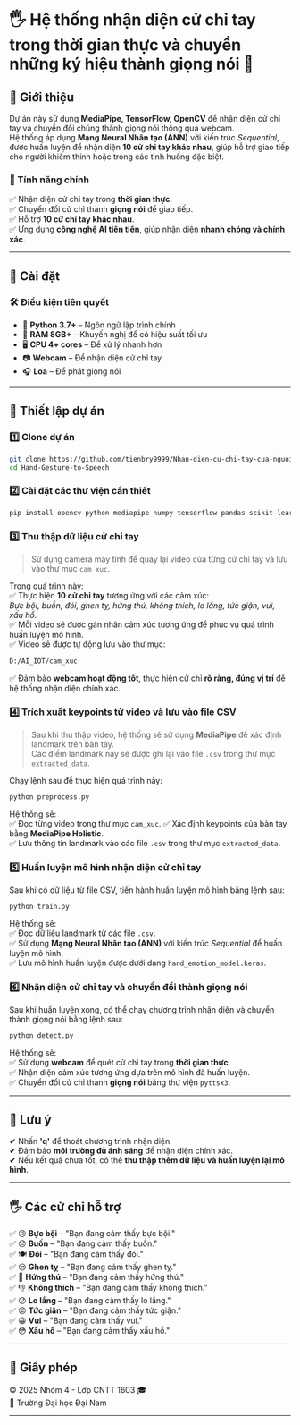 # 🖐 Hệ thống nhận diện cử chỉ tay trong thời gian thực và chuyển những ký hiệu thành giọng nói 🎤
## 🚀 Giới thiệu  
Dự án này sử dụng **MediaPipe, TensorFlow, OpenCV** để nhận diện cử chỉ tay và chuyển đổi chúng thành giọng nói thông qua webcam.  
Hệ thống áp dụng **Mạng Neural Nhân tạo (ANN)** với kiến trúc *Sequential*, được huấn luyện để nhận diện **10 cử chỉ tay khác nhau**, giúp hỗ trợ giao tiếp cho người khiếm thính hoặc trong các tình huống đặc biệt.  

### 🎯 Tính năng chính  
✅ Nhận diện cử chỉ tay trong **thời gian thực**.  
✅ Chuyển đổi cử chỉ thành **giọng nói** để giao tiếp.  
✅ Hỗ trợ **10 cử chỉ tay khác nhau**.  
✅ Ứng dụng **công nghệ AI tiên tiến**, giúp nhận diện **nhanh chóng và chính xác**.  

---

## 💾 Cài đặt  

### 🛠 Điều kiện tiên quyết  
- 🐍 **Python 3.7+** – Ngôn ngữ lập trình chính  
- 💾 **RAM 8GB+** – Khuyến nghị để có hiệu suất tối ưu  
- 🖥 **CPU 4+ cores** – Để xử lý nhanh hơn  
- 📷 **Webcam** – Để nhận diện cử chỉ tay  
- 🎧 **Loa** – Để phát giọng nói  

---

## 🎥 Thiết lập dự án  

### 1️⃣ Clone dự án  
```sh  
git clone https://github.com/tienbry9999/Nhan-dien-cu-chi-tay-cua-nguoi-khuyet-tat-.git  
cd Hand-Gesture-to-Speech  
```

### 2️⃣ Cài đặt các thư viện cần thiết  
```sh  
pip install opencv-python mediapipe numpy tensorflow pandas scikit-learn matplotlib pyautogui pyttsx3  
```

### 3️⃣ Thu thập dữ liệu cử chỉ tay  
> Sử dụng camera máy tính để quay lại video của từng cử chỉ tay và lưu vào thư mục `cam_xuc`.  

Trong quá trình này:  
✅ Thực hiện **10 cử chỉ tay** tương ứng với các cảm xúc:  
  *Bực bội, buồn, đói, ghen tỵ, hứng thú, không thích, lo lắng, tức giận, vui, xấu hổ.*  
✅ Mỗi video sẽ được gán nhãn cảm xúc tương ứng để phục vụ quá trình huấn luyện mô hình.  
✅ Video sẽ được tự động lưu vào thư mục:  
```sh  
D:/AI_IOT/cam_xuc  
```
✅ Đảm bảo **webcam hoạt động tốt**, thực hiện cử chỉ **rõ ràng, đúng vị trí** để hệ thống nhận diện chính xác.  

### 4️⃣ Trích xuất keypoints từ video và lưu vào file CSV  
> Sau khi thu thập video, hệ thống sẽ sử dụng **MediaPipe** để xác định landmark trên bàn tay.  
> Các điểm landmark này sẽ được ghi lại vào file `.csv` trong thư mục `extracted_data`.  

Chạy lệnh sau để thực hiện quá trình này:  
```sh  
python preprocess.py  
```
Hệ thống sẽ:  
✅ Đọc từng video trong thư mục `cam_xuc`.
✅ Xác định keypoints của bàn tay bằng **MediaPipe Holistic**.  
✅ Lưu thông tin landmark vào các file `.csv` trong thư mục `extracted_data`.  

### 5️⃣ Huấn luyện mô hình nhận diện cử chỉ tay  
Sau khi có dữ liệu từ file CSV, tiến hành huấn luyện mô hình bằng lệnh sau:  
```sh  
python train.py  
```
Hệ thống sẽ:  
✅ Đọc dữ liệu landmark từ các file `.csv`.  
✅ Sử dụng **Mạng Neural Nhân tạo (ANN)** với kiến trúc *Sequential* để huấn luyện mô hình.  
✅ Lưu mô hình huấn luyện được dưới dạng `hand_emotion_model.keras`.  

### 6️⃣ Nhận diện cử chỉ tay và chuyển đổi thành giọng nói  
Sau khi huấn luyện xong, có thể chạy chương trình nhận diện và chuyển thành giọng nói bằng lệnh sau:  
```sh  
python detect.py  
```
Hệ thống sẽ:  
✅ Sử dụng **webcam** để quét cử chỉ tay trong **thời gian thực**.  
✅ Nhận diện cảm xúc tương ứng dựa trên mô hình đã huấn luyện.  
✅ Chuyển đổi cử chỉ thành **giọng nói** bằng thư viện `pyttsx3`.  

---
## 🛑 Lưu ý  
✔ Nhấn **'q'** để thoát chương trình nhận diện.  
✔ Đảm bảo **môi trường đủ ánh sáng** để nhận diện chính xác.  
✔ Nếu kết quả chưa tốt, có thể **thu thập thêm dữ liệu và huấn luyện lại mô hình**.  

---

## 🖐 Các cử chỉ hỗ trợ  
✅ 😠 **Bực bội** – "Bạn đang cảm thấy bực bội."  
✅ 😞 **Buồn** – "Bạn đang cảm thấy buồn."  
✅ 🍽 **Đói** – "Bạn đang cảm thấy đói."  
✅ 😒 **Ghen tỵ** – "Bạn đang cảm thấy ghen tỵ."  
✅ 🤩 **Hứng thú** – "Bạn đang cảm thấy hứng thú."  
✅ 👎 **Không thích** – "Bạn đang cảm thấy không thích."  
✅ 😟 **Lo lắng** – "Bạn đang cảm thấy lo lắng."  
✅ 😡 **Tức giận** – "Bạn đang cảm thấy tức giận."  
✅ 😀 **Vui** – "Bạn đang cảm thấy vui."  
✅ 😳 **Xấu hổ** – "Bạn đang cảm thấy xấu hổ."  

---

## 📝 Giấy phép  
© 2025 Nhóm 4 - Lớp CNTT 1603 🎓  
🏢 Trường Đại học Đại Nam


---
